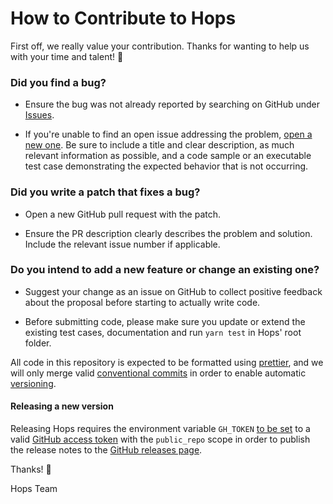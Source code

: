 # How to Contribute to Hops

First off, we really value your contribution. Thanks for wanting to help us with your time and talent! :rainbow:

### Did you find a bug?

- Ensure the bug was not already reported by searching on GitHub under [Issues](https://github.com/xing/hops/issues).

- If you're unable to find an open issue addressing the problem, [open a new one](https://github.com/xing/hops/issues/new). Be sure to include a title and clear description, as much relevant information as possible, and a code sample or an executable test case demonstrating the expected behavior that is not occurring.

### Did you write a patch that fixes a bug?

- Open a new GitHub pull request with the patch.

- Ensure the PR description clearly describes the problem and solution. Include the relevant issue number if applicable.

### Do you intend to add a new feature or change an existing one?

- Suggest your change as an issue on GitHub to collect positive feedback about the proposal before starting to actually write code.

- Before submitting code, please make sure you update or extend the existing test cases, documentation and run `yarn test` in Hops' root folder.

All code in this repository is expected to be formatted using [prettier](https://prettier.io), and we will only merge valid [conventional commits](https://conventionalcommits.org) in order to enable automatic [versioning](https://semver.org).

#### Releasing a new version

Releasing Hops requires the environment variable `GH_TOKEN` [to be set](https://github.com/lerna/lerna/tree/master/commands/version#--github-release) to a valid [GitHub access token](https://help.github.com/en/articles/creating-a-personal-access-token-for-the-command-line) with the `public_repo` scope in order to publish the release notes to the [GitHub releases page](https://github.com/untool/untool/releases).

Thanks! :green_heart:

Hops Team
